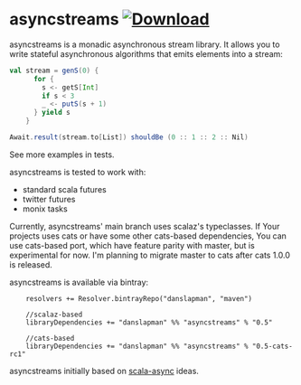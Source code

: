 asyncstreams [ ![Download](https://api.bintray.com/packages/danslapman/maven/asyncstreams/images/download.svg) ](https://bintray.com/danslapman/maven/asyncstreams/_latestVersion)
=========

asyncstreams is a monadic asynchronous stream library. It allows you to write stateful asynchronous algorithms
that emits elements into a stream:

```scala
val stream = genS(0) {
      for {
        s <- getS[Int]
        if s < 3
        _ <- putS(s + 1)
      } yield s
    }

Await.result(stream.to[List]) shouldBe (0 :: 1 :: 2 :: Nil)
```

See more examples in tests.

asyncstreams is tested to work with:
- standard scala futures
- twitter futures
- monix tasks

Currently, asyncstreams' main branch uses scalaz's typeclasses. If Your projects uses cats
or have some other cats-based dependencies, You can use cats-based port, which have feature parity
with master, but is experimental for now. I'm planning to migrate master to cats after cats 1.0.0 is released.

asyncstreams is available via bintray:

```
    resolvers += Resolver.bintrayRepo("danslapman", "maven")

    //scalaz-based
    libraryDependencies += "danslapman" %% "asyncstreams" % "0.5"
    
    //cats-based
    libraryDependencies += "danslapman" %% "asyncstreams" % "0.5-cats-rc1"
```

asyncstreams initially based on [scala-async](https://github.com/iboltaev/scala-async) ideas.
